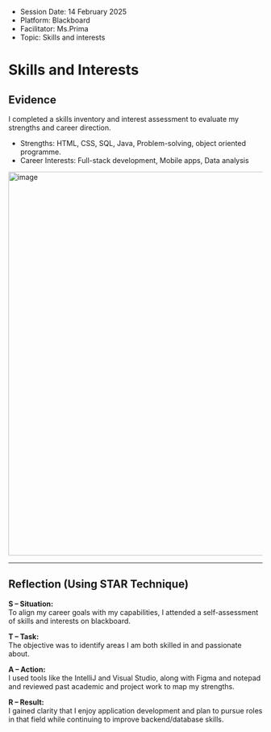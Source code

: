 - Session Date: 14 February 2025
- Platform: Blackboard
- Facilitator: Ms.Prima
- Topic: Skills and interests

# Skills and Interests

##  Evidence

I completed a skills inventory and interest assessment to evaluate my strengths and career direction.

- Strengths: HTML, CSS, SQL, Java, Problem-solving, object oriented programme.
- Career Interests: Full-stack development, Mobile apps, Data analysis
  
<img width="761" alt="image" src="https://github.com/user-attachments/assets/00663787-6a56-410b-b6bf-3a2aaa0ca5d7" />


---

##  Reflection (Using STAR Technique)

**S – Situation:**  
To align my career goals with my capabilities, I attended a self-assessment of skills and interests on blackboard.

**T – Task:**  
The objective was to identify areas I am both skilled in and passionate about.

**A – Action:**  
I used tools like the IntelliJ and Visual Studio, along with Figma and notepad and reviewed past academic and project work to map my strengths.

**R – Result:**  
I gained clarity that I enjoy application development and plan to pursue roles in that field while continuing to improve backend/database skills.
